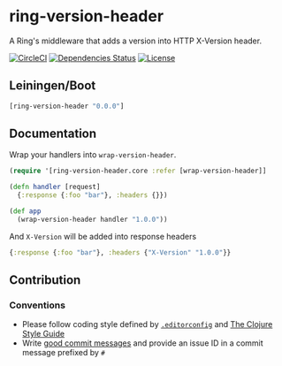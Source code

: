ring-version-header
===================

A Ring's middleware that adds a version into HTTP X-Version header.

[![CircleCI](https://circleci.com/gh/druids/ring-version-header.svg?style=svg)](https://circleci.com/gh/druids/ring-version-header)
[![Dependencies Status](https://jarkeeper.com/druids/ring-version-header/status.png)](https://jarkeeper.com/druids/ring-version-header)
[![License](https://img.shields.io/badge/MIT-Clause-blue.svg)](https://opensource.org/licenses/MIT)


Leiningen/Boot
--------------

```clojure
[ring-version-header "0.0.0"]
```

Documentation
-------------

Wrap your handlers into `wrap-version-header`.

```clojure
(require '[ring-version-header.core :refer [wrap-version-header]]

(defn handler [request]
  {:response {:foo "bar"}, :headers {}})

(def app
  (wrap-version-header handler "1.0.0"))
```

And `X-Version` will be added into response headers

```clojure
{:response {:foo "bar"}, :headers {"X-Version" "1.0.0"}}
```


Contribution
------------

### Conventions

* Please follow coding style defined by [`.editorconfig`](http://editorconfig.org)
 and [The Clojure Style Guide](https://github.com/bbatsov/clojure-style-guide)
* Write [good commit messages](https://chris.beams.io/posts/git-commit/)
 and provide an issue ID in a commit message prefixed by `#`
